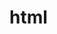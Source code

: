 # html
<head>
<title>mehmet akifin ilk  projesi 
<\head>
<body>
<h1>merhahaba yazaılım  dünyası>
<p< ben html öğreneyiyorum<\p<
<\body<
<html>
        


